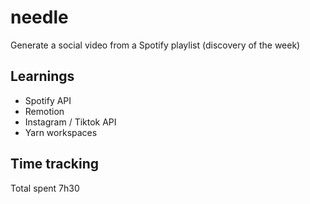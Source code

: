 # needle

Generate a social video from a Spotify playlist (discovery of the week)

## Learnings

- Spotify API
- Remotion
- Instagram / Tiktok API 
- Yarn workspaces

## Time tracking

Total spent 7h30